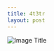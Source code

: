 ```yaml
---
title: 4t3tr
layout: post
---
```

![Image Title](http://baidu.top917.cn/templets/xj/index/images/zjtb_mb.jpg)